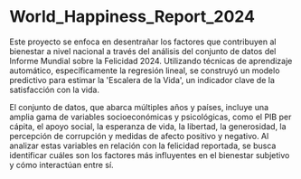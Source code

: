 # World_Happiness_Report_2024
Este proyecto se enfoca en desentrañar los factores que contribuyen al bienestar a nivel nacional a través del análisis del conjunto de datos del Informe Mundial sobre la Felicidad 2024. Utilizando técnicas de aprendizaje automático, específicamente la regresión lineal, se construyó un modelo predictivo para estimar la 'Escalera de la Vida', un indicador clave de la satisfacción con la vida.

El conjunto de datos, que abarca múltiples años y países, incluye una amplia gama de variables socioeconómicas y psicológicas, como el PIB per cápita, el apoyo social, la esperanza de vida, la libertad, la generosidad, la percepción de corrupción y medidas de afecto positivo y negativo. Al analizar estas variables en relación con la felicidad reportada, se busca identificar cuáles son los factores más influyentes en el bienestar subjetivo y cómo interactúan entre sí.
